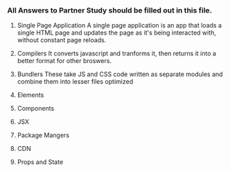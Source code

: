 ### All Answers to Partner Study should be filled out in this file.

1. Single Page Application
A single page application is an app that loads a single HTML page and updates the page as it's being interacted with, without constant page reloads.

2. Compilers 
It converts javascript and tranforms it, then returns it into a better format for other broswers.

3. Bundlers
These take JS and CSS code written as separate modules and combine them into lesser files optimized

4. Elements

5. Components

6. JSX

7. Package Mangers

8. CDN

9. Props and State
